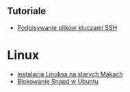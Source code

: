 ## Tutoriale

- [Podpisywanie plików kluczami SSH](Podpisywanie_SSH)

# Linux
- [Instalacja Linuksa na starych Makach](Instalacja_na_starych_Makach)
- [Blokowanie Snapd w Ubuntu](Blokowanie_Snapd)
